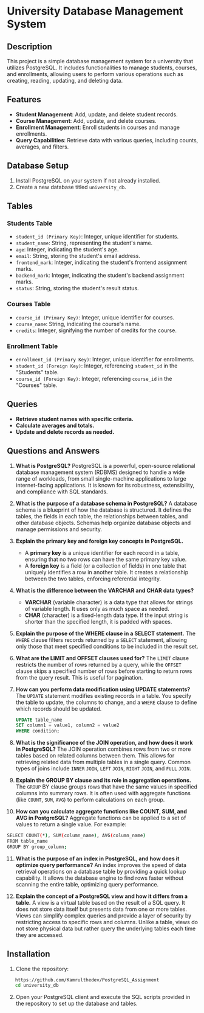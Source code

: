 # University Database Management System

## Description

This project is a simple database management system for a university that utilizes PostgreSQL. It includes functionalities to manage students, courses, and enrollments, allowing users to perform various operations such as creating, reading, updating, and deleting data.

## Features

- **Student Management**: Add, update, and delete student records.
- **Course Management**: Add, update, and delete courses.
- **Enrollment Management**: Enroll students in courses and manage enrollments.
- **Query Capabilities**: Retrieve data with various queries, including counts, averages, and filters.

## Database Setup

1. Install PostgreSQL on your system if not already installed.
2. Create a new database titled `university_db`.

## Tables

### Students Table

- `student_id (Primary Key)`: Integer, unique identifier for students.
- `student_name`: String, representing the student's name.
- `age`: Integer, indicating the student's age.
- `email`: String, storing the student's email address.
- `frontend_mark`: Integer, indicating the student's frontend assignment marks.
- `backend_mark`: Integer, indicating the student's backend assignment marks.
- `status`: String, storing the student's result status.

### Courses Table

- `course_id (Primary Key)`: Integer, unique identifier for courses.
- `course_name`: String, indicating the course's name.
- `credits`: Integer, signifying the number of credits for the course.

### Enrollment Table

- `enrollment_id (Primary Key)`: Integer, unique identifier for enrollments.
- `student_id (Foreign Key)`: Integer, referencing `student_id` in the "Students" table.
- `course_id (Foreign Key)`: Integer, referencing `course_id` in the "Courses" table.

## Queries

- **Retrieve student names with specific criteria.**
- **Calculate averages and totals.**
- **Update and delete records as needed.**

## Questions and Answers

1. **What is PostgreSQL?**
   PostgreSQL is a powerful, open-source relational database management system (RDBMS) designed to handle a wide range of workloads, from small single-machine applications to large internet-facing applications. It is known for its robustness, extensibility, and compliance with SQL standards.

2. **What is the purpose of a database schema in PostgreSQL?**
   A database schema is a blueprint of how the database is structured. It defines the tables, the fields in each table, the relationships between tables, and other database objects. Schemas help organize database objects and manage permissions and security.

3. **Explain the primary key and foreign key concepts in PostgreSQL.**

   - A **primary key** is a unique identifier for each record in a table, ensuring that no two rows can have the same primary key value.
   - A **foreign key** is a field (or a collection of fields) in one table that uniquely identifies a row in another table. It creates a relationship between the two tables, enforcing referential integrity.

4. **What is the difference between the VARCHAR and CHAR data types?**

   - **VARCHAR** (variable character) is a data type that allows for strings of variable length. It uses only as much space as needed.
   - **CHAR** (character) is a fixed-length data type. If the input string is shorter than the specified length, it is padded with spaces.

5. **Explain the purpose of the WHERE clause in a SELECT statement.**
   The `WHERE` clause filters records returned by a `SELECT` statement, allowing only those that meet specified conditions to be included in the result set.

6. **What are the LIMIT and OFFSET clauses used for?**
   The `LIMIT` clause restricts the number of rows returned by a query, while the `OFFSET` clause skips a specified number of rows before starting to return rows from the query result. This is useful for pagination.

7. **How can you perform data modification using UPDATE statements?**
   The `UPDATE` statement modifies existing records in a table. You specify the table to update, the columns to change, and a `WHERE` clause to define which records should be updated.

   ```sql
   UPDATE table_name
   SET column1 = value1, column2 = value2
   WHERE condition;

   ```

8. **What is the significance of the JOIN operation, and how does it work in PostgreSQL?**
   The JOIN operation combines rows from two or more tables based on related columns between them. This allows for retrieving related
   data from multiple tables in a single query. Common types of joins include `INNER` `JOIN`, `LEFT` `JOIN`, `RIGHT` `JOIN`, and `FULL` `JOIN`.

9. **Explain the GROUP BY clause and its role in aggregation operations.**
   The `GROUP` BY clause groups rows that have the same values in specified columns into summary rows. It is often used with aggregate functions (like `COUNT`, `SUM`, `AVG`) to perform calculations on each group.

10. **How can you calculate aggregate functions like COUNT, SUM, and AVG in PostgreSQL?**
    Aggregate functions can be applied to a set of values to return a single value. For example:

```bash
SELECT COUNT(*), SUM(column_name), AVG(column_name)
FROM table_name
GROUP BY group_column;
```

11. **What is the purpose of an index in PostgreSQL, and how does it optimize query performance?**
    An index improves the speed of data retrieval operations on a database table by providing a quick lookup capability. It allows the database engine to find rows faster without scanning the entire table, optimizing query performance.

12. **Explain the concept of a PostgreSQL view and how it differs from a table.**
    A view is a virtual table based on the result of a SQL query. It does not store data itself but presents data from one or more tables. Views can simplify complex queries and provide a layer of security by restricting access to specific rows and columns. Unlike a table, views do not store physical data but rather query the underlying tables each time they are accessed.

## Installation

1.  Clone the repository:

```bash
   https://github.com/Kamrulthedev/PostgreSQL_Assignment
   cd university_db
```

2. Open your PostgreSQL client and execute the SQL scripts provided in the repository to set up the database and tables.
